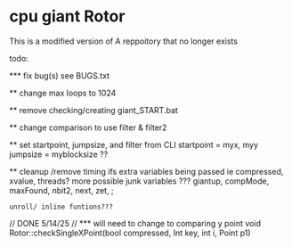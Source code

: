 # cpu giant Rotor

This is a modified version of A reppoitory that no longer exists


todo: 

 *** fix bug(s) see BUGS.txt

 ** change max loops to 1024 
 
** remove checking/creating giant_START.bat

**  change comparison to use filter  &  filter2 

** set startpoint, jumpsize, and filter from CLI
	startpoint = myx, myy
	jumpsize = myblocksize ??


** cleanup /remove
	timing ifs
	extra variables being passed ie compressed, xvalue, threads? 
	more possible junk variables ??? giantup, compMode, maxFound, nbit2, next, zet, ;

	
	
	unroll/ inline funtions??? 

 
// DONE 5/14/25 
// ***   will need to change to comparing y point
void Rotor::checkSingleXPoint(bool compressed, Int key, int i, Point p1)

